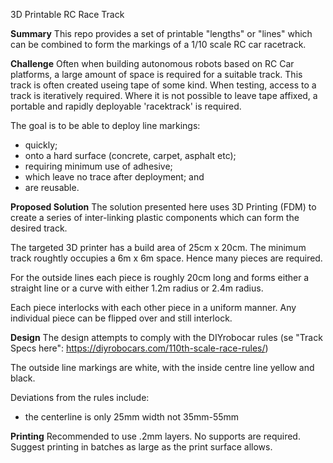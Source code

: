 3D Printable RC Race Track

**Summary**
This repo provides a set of printable "lengths" or "lines" which can be combined to form the markings of a 1/10 scale RC car racetrack.

**Challenge**
Often when building autonomous robots based on RC Car platforms, a large amount of space is required for a suitable track. This track is often created useing tape of some kind.
When testing, access to a track is iteratively required. Where it is not possible to leave tape affixed, a portable and rapidly deployable 'racektrack' is required. 

The goal is to be able to deploy line markings:
* quickly;
* onto a hard surface (concrete, carpet, asphalt etc);
* requiring minimum use of adhesive;
* which leave no trace after deployment; and
* are reusable.

**Proposed Solution**
The solution presented here uses 3D Printing (FDM) to create a series of inter-linking plastic components which can form the desired track.

The targeted 3D printer has a build area of 25cm x 20cm. The minimum track roughtly occupies a 6m x 6m space. Hence many pieces are required. 

For the outside lines each piece is roughly 20cm long and forms either a straight line or a curve with either 1.2m radius or 2.4m radius.

Each piece interlocks with each other piece in a uniform manner. Any individual piece can be flipped over and still interlock. 


**Design**
The design attempts to comply with the DIYrobocar rules (se "Track Specs here": https://diyrobocars.com/110th-scale-race-rules/)

The outside line markings are white, with the inside centre line yellow and black.

Deviations from the rules include:
* the centerline is only 25mm width not 35mm-55mm


**Printing**
Recommended to use .2mm layers. No supports are required. Suggest printing in batches as large as the print surface allows.
 
